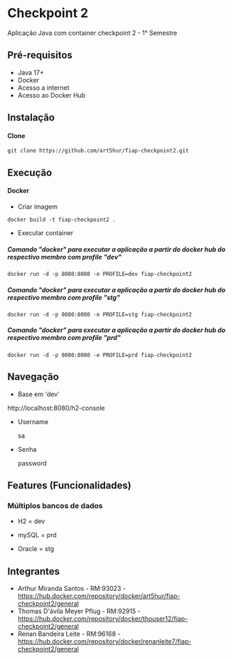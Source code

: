 # Checkpoint 2

Aplicação Java com container checkpoint 2 - 1° Semestre

## Pré-requisitos

- Java 17+
- Docker 
- Acesso a internet
- Acesso ao Docker Hub

## Instalação

#### Clone

```
git clone https://github.com/art5hur/fiap-checkpoint2.git
```

## Execução


#### Docker

* Criar imagem

```
docker build -t fiap-checkpoint2 .
```

* Executar container

##### Comando "docker" para executar a aplicação a partir do docker hub do respectivo membro com profile "dev"
```
docker run -d -p 8080:8080 -e PROFILE=dev fiap-checkpoint2
```

##### Comando "docker" para executar a aplicação a partir do docker hub do respectivo membro com profile "stg"
```
docker run -d -p 8080:8080 -e PROFILE=stg fiap-checkpoint2
```

##### Comando "docker" para executar a aplicação a partir do docker hub do respectivo membro com profile "prd"
```
docker run -d -p 8080:8080 -e PROFILE=prd fiap-checkpoint2
```

## Navegação

- Base em 'dev'

http://localhost:8080/h2-console 

- Username

  sa

- Senha

  password

## Features (Funcionalidades)

### Múltiplos bancos de dados

- H2 = dev

- mySQL = prd

- Oracle = stg

## Integrantes

- Arthur Miranda Santos - RM:93023  -  https://hub.docker.com/repository/docker/art5hur/fiap-checkpoint2/general
- Thomas D'ávila Meyer Pflug - RM:92915  -  https://hub.docker.com/repository/docker/thouser12/fiap-checkpoint2/general
- Renan Bandeira Leite - RM:96168 - https://hub.docker.com/repository/docker/renanleite7/fiap-checkpoint2/general

